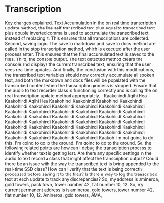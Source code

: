 # Transcription

Key changes explained. Text Accumulation In the on real time transcription update method, the line self transcribed text plus equal to transcribed text plus double inverted comma is used to accumulate the transcribed text instead of replacing it. This ensures that all transcriptions are collected. Second, saving logic. The save to markdown and save to docs method are called in the stop transcription method, which is executed after the user process enter. This ensures that the final accumulated text is saved to the files. Third, the console output. The text detected method clears the console and displays the current transcribed text, ensuring that the user sees real time updates. And finally, the conclusion with this modifications, the transcribed text variables should now correctly accumulate all spoken text, and both the markdown and docs files will be populated with the transcribed content when the transcription process is stopped. Ensure that the audio to text recorder class is functioning correctly and is calling the on real transcription update method appropriately. . Kaakohindi Aqihi Hea Kaakohindi Aqihi Hea Kaakohindi Kaakohindi Kaakohindi Kaakohindi Kaakohindi Kaakohindi Kaakohindi Kaakohindi Kaakohindi Kaakohindi Kaakohindi Kaakohindi Kaakohindi Kaakohindi Kaakohindi Kaakohindi Kaakohindi Kaakohindi Kaakohindi Kaakohindi Kaakohindi Kaakohindi Kaakohindi Kaakohindi Kaakohindi Kaakohindi Kaakohindi Kaakohindi Kaakohindi Kaakohindi Kaakohindi Kaakohindi Kaakohindi Kaakohindi Kaakohindi Kaakohindi Kaakohindi Kaakohindi Kaakohindi Kaakohindi Kaakohindi Kaakohindi Kaakohindi Kaakohindi Kaakoh I'm not going to do this. I'm going to go to the ground. I'm going to go to the ground. So, the following related points are how can I debug the transcription process to identify whether text is getting lost. Are there any specific settings in the audio to text record a class that might affect the transcription output? Could there be an issue with the way the transcribed text is being appended to the real-time SSD class? How can I verify that the text is being correctly processed before saving it to the files? Is there a way to log the transcribed text at each update to track any discrepancies? So, my address is amineroa, gold towers, pack town, tower number 42, flat number 10, 12. So, my current permanent address is is amineroa, gold towers, tower number 42, flat number 10, 12. Amineroa, gold towers, AMA,